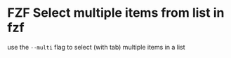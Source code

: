 # FZF Select multiple items from list in fzf
use the `--multi` flag to select (with tab) multiple items in a list
